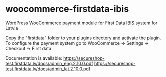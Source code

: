 # woocommerce-firstdata-ibis
WordPress WooCommerce payment module for First Data IBIS system for Latvia

Copy the "firstdata" folder to your plugins directory and activate the plugin.
To configure the payment system go to WooCommerce -> Settings -> Checkout -> First data

Documentation is available:
https://secureshop-test.firstdata.lv/docs/admin_eng.2.10.0.pdf
https://secureshop-test.firstdata.lv/docs/admin_lat.2.10.0.pdf
